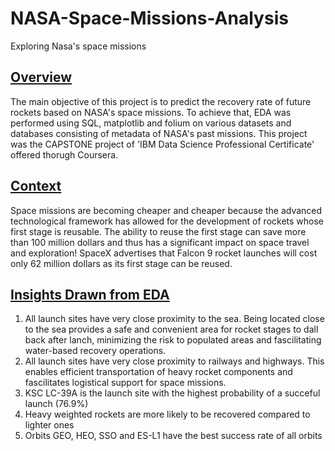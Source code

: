 # NASA-Space-Missions-Analysis
Exploring Nasa's space missions

## <u>Overview</u>
The main objective of this project is to predict the recovery rate of future rockets based on NASA's space missions. To achieve that, EDA was performed using SQL, matplotlib and folium on various datasets and databases consisting of metadata of NASA's past missions. This project was the CAPSTONE project of 'IBM Data Science Professional Certificate' offered thorugh Coursera.

## <u>Context</u>
Space missions are becoming cheaper and cheaper because the advanced technological framework has allowed for the development of rockets whose first stage is reusable. The ability to reuse the first stage can save more than 100 million dollars and thus has a significant  impact on space travel and exploration! SpaceX advertises that Falcon 9 rocket launches will cost only 62 million dollars as its first stage can be reused. 

## <u>Insights Drawn from EDA</u>
1. All launch sites have very close proximity to the sea. Being located close to the sea provides a safe and convenient area for rocket stages to dall back after lanch, minimizing the risk to populated areas and fascilitating water-based recovery operations.
2. All launch sites have very close proximity to railways and highways. This enables efficient transportation of heavy rocket components and fascilitates logistical support for space missions.
3. KSC LC-39A is the launch site with the highest probability of a succeful launch (76.9%)
4. Heavy weighted rockets are more likely to be recovered compared to lighter ones
5. Orbits GEO, HEO, SSO and ES-L1 have the best success rate of all orbits
